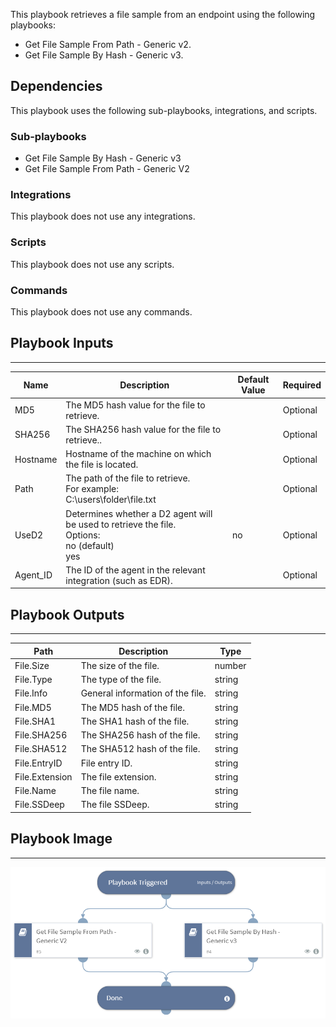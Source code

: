This playbook retrieves a file sample from an endpoint using the following playbooks:
- Get File Sample From Path - Generic v2.
- Get File Sample By Hash - Generic v3.

## Dependencies
This playbook uses the following sub-playbooks, integrations, and scripts.

### Sub-playbooks
* Get File Sample By Hash - Generic v3
* Get File Sample From Path - Generic V2

### Integrations
This playbook does not use any integrations.

### Scripts
This playbook does not use any scripts.

### Commands
This playbook does not use any commands.

## Playbook Inputs
---

| **Name** | **Description** | **Default Value** | **Required** |
| --- | --- | --- | --- |
| MD5 | The MD5 hash value for the file to retrieve. |  | Optional |
| SHA256 | The SHA256 hash value for the file to retrieve.. |  | Optional |
| Hostname | Hostname of the machine on which the file is located. |  | Optional |
| Path | The path of the file to retrieve.<br/>For example:<br/>C:\\users\\folder\\file.txt |  | Optional |
| UseD2 | Determines whether a D2 agent will be used to retrieve the file.<br/>Options:<br/>no \(default\)<br/>yes | no | Optional |
| Agent_ID | The ID of the agent in the relevant integration \(such as EDR\). |  | Optional |

## Playbook Outputs
---

| **Path** | **Description** | **Type** |
| --- | --- | --- |
| File.Size | The size of the file. | number |
| File.Type | The type of the file. | string |
| File.Info | General information of the file. | string |
| File.MD5 | The MD5 hash of the file. | string |
| File.SHA1 | The SHA1 hash of the file. | string |
| File.SHA256 | The SHA256 hash of the file. | string |
| File.SHA512 | The SHA512 hash of the file. | string |
| File.EntryID | File entry ID. | string |
| File.Extension | The file extension. | string |
| File.Name | The file name. | string |
| File.SSDeep | The file SSDeep. | string |

## Playbook Image
---
![Retrieve File from Endpoint - Generic V2](https://raw.githubusercontent.com/demisto/content/1580c5f43aa249d9807756354341ada4621d9bfa/Packs/CommonPlaybooks/doc_files/Retrieve_File_from_Endpoint_-_Generic_V2.png)